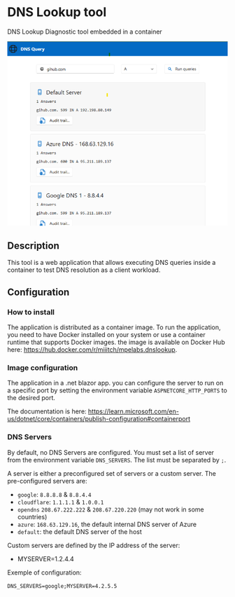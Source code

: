 # DNS Lookup tool
DNS Lookup Diagnostic tool embedded in a container

![Screenshot](doc/images/screencap.png)

## Description
This tool is a web application that allows executing DNS queries inside a container to test DNS resolution as a client workload.

## Configuration

### How to install

The application is distributed as a container image. To run the application, you need to have Docker installed on your system or use a container runtime that supports Docker images.
the image is available on Docker Hub here: https://hub.docker.com/r/miiitch/mpelabs.dnslookup.

### Image configuration

The application in a .net blazor app. you can configure the server to run on a specific port by setting the environment variable `ASPNETCORE_HTTP_PORTS` to the desired port.

The documentation is here: https://learn.microsoft.com/en-us/dotnet/core/containers/publish-configuration#containerport

### DNS Servers

By default, no DNS Servers are configured. You must set a list of server from the environment variable `DNS_SERVERS`. The list must be separated by `;`.

A server is either a preconfigured set of servers or a custom server. The pre-configured servers are:
- `google`: `8.8.8.8` & `8.8.4.4`
- `cloudflare`: `1.1.1.1` & `1.0.0.1`
- `opendns` `208.67.222.222` & `208.67.220.220` (may not work in some countries)
- `azure`: `168.63.129.16`, the default internal DNS server of Azure
- `default`: the default DNS server of the host

Custom servers are defined by the IP address of the server:
- MYSERVER=1.2.4.4

Exemple of configuration:
```
DNS_SERVERS=google;MYSERVER=4.2.5.5
```


